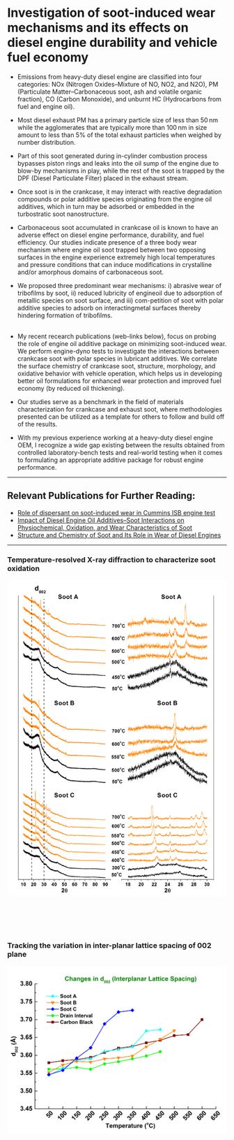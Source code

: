 # Investigation of soot-induced wear mechanisms and its effects on diesel engine durability and vehicle fuel economy <br>
- Emissions from heavy-duty diesel engine are classified into four categories: NOx (Nitrogen Oxides–Mixture of NO, NO2, and N2O), PM (Particulate Matter–Carbonaceous soot, ash and volatile organic fraction), CO (Carbon Monoxide), and unburnt HC (Hydrocarbons from fuel and engine oil). <br>
- Most diesel exhaust PM has a primary particle size of less than 50 nm while the agglomerates that are typically more than 100 nm in size amount to less than 5% of the total exhaust particles when weighed by number distribution.<br> 
- Part of this soot generated during in-cylinder combustion process bypasses piston rings and leaks into the oil sump of the engine due to blow-by mechanisms in play, while the rest of the soot is trapped by the DPF (Diesel Particulate Filter) placed in the exhaust stream.<br> 
- Once soot is in the crankcase, it may interact with reactive degradation compounds or polar additive species originating from the engine oil additives, which in turn may be adsorbed or embedded in the turbostratic soot nanostructure. <br> 
- Carbonaceous soot accumulated in crankcase oil is known to have an adverse effect on diesel engine performance, durability, and fuel efficiency. Our studies indicate presence of a three body wear mechanism where engine oil soot trapped between two opposing surfaces in the engine experience extremely high local temperatures and pressure conditions that can induce modifications in crystalline and/or amorphous domains of carbonaceous soot. <br>
- We proposed three predominant wear mechanisms: i) abrasive wear of tribofilms by soot, ii) reduced lubricity of engineoil due to adsorption of metallic species on soot surface, and iii) com-petition of soot with polar additive species to adsorb on interactingmetal surfaces thereby hindering formation of tribofilms.<br><br>

- My recent recearch publications (web-links below), focus on probing the role of engine oil additive package on minimizing soot-induced wear. We perform engine-dyno tests to investigate the interactions between crankcase soot with polar species in lubricant additives. We correlate the surface chemistry of crankcase soot, structure, morphology, and oxidative behavior with vehicle operation, which helps us in developing better oil formulations for enhanced wear protection and improved fuel economy (by reduced oil thickening). <br>
- Our studies serve as a benchmark in the field of materials characterization for crankcase and exhaust soot, where methodologies presented can be utilized as a template for others to follow and build off of the results. <br>
- With my previous experience working at a heavy-duty diesel engine OEM, I recognize a wide gap existing between the results obtained from controlled laboratory-bench tests and real-world testing when it comes to formulating an appropriate additive package for robust engine performance. <br>


---

## Relevant Publications for Further Reading:<br>
- [Role of dispersant on soot-induced wear in Cummins ISB engine test](https://doi.org/10.1016/j.carbon.2018.04.066)
- [Impact of Diesel Engine Oil Additives–Soot Interactions on Physiochemical, Oxidation, and Wear Characteristics of Soot](https://doi.org/10.1021/acs.energyfuels.8b03841)
- [Structure and Chemistry of Soot and Its Role in Wear of Diesel Engines](https://doi.org/10.2474/trol.11.551)

---

### Temperature-resolved X-ray diffraction to characterize soot oxidation<br>
<img src="images/Diesel9.png?raw=true"/>

<br><br>
---

### Tracking the variation in inter-planar lattice spacing of 002 plane <br>
<img src="images/Diesel11.png?raw=true"/>

<br><br>
---




